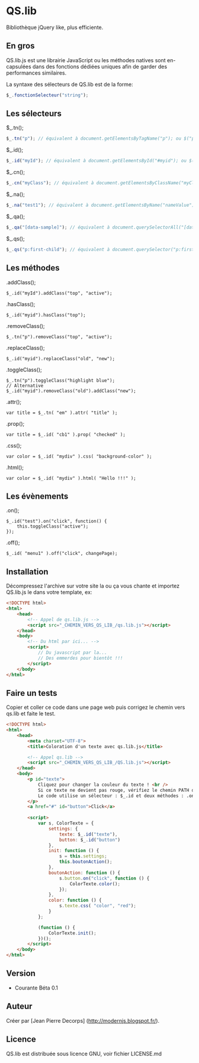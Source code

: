 # QS.lib
Bibliothèque jQuery like, plus efficiente.


## En gros
QS.lib.js est une librairie JavaScript ou les méthodes natives sont en-capsulées
dans des fonctions dédiées uniques afin de garder des performances similaires.

La syntaxe des sélecteurs de QS.lib est de la forme:
```javascript
$_.fonctionSelecteur("string");
```


## Les sélecteurs
$_.tn();
```javascript
$_.tn("p"); // équivalent à document.getElementsByTagName("p"); ou $("p");
```
$_.id();
```javascript
$_.id("myId"); // équivalent à document.getElementsById("#myid"); ou $("#myid");
```
$_.cn();
```javascript
$_.cn("myClass"); // équivalent à document.getElementsByClassName("myClass"); ou $("myClass")
```
$_.na();
```javascript
$_.na("test1"); // équivalent à document.getElementsByName("nameValue"); ou $("[name='test1']");
```
$_.qa();
```javascript
$_.qa("[data-sample]"); // équivalent à document.querySelectorAll("[data-sample]"); ou $("[data-sample]");
```
$_.qs();
```javascript
$_.qs("p:first-child"); // équivalent à document.querySelector("p:first-child"); ou $("p:first");
```


## Les méthodes
.addClass();
```
$_.id("myId").addClass("top", "active");
```
.hasClass();
```
$_.id("myid").hasClass("top");
```
.removeClass();
```
$_.tn("p").removeClass("top", "active");
```
.replaceClass();
```
$_.id("myid").replaceClass("old", "new");
```
.toggleClass();
```
$_.tn("p").toggleClass("highlight blue");
// Alternative
$_.id("myid").removeClass("old").addClass("new");
```
.attr();
```
var title = $_.tn( "em" ).attr( "title" );
```
.prop();
```
var title = $_.id( "cb1" ).prop( "checked" );
```
.css();
```
var color = $_.id( "mydiv" ).css( "background-color" );
```
.html();
```
var color = $_.id( "mydiv" ).html( "Hello !!!" );
```


## Les évènements
.on();
```
$_.id("test").on("click", function() {
    this.toggleClass("active");
});
```
.off();
```
$_.id( "menu1" ).off("click", changePage);
```


## Installation
Décompressez l'archive sur votre site la ou ça vous chante et importez QS.lib.js 
le dans votre template, ex: 

```html
<!DOCTYPE html>
<html>
    <head>
        <!-- Appel de qs.lib.js -->
        <script src="_CHEMIN_VERS_QS_LIB_/qs.lib.js"></script>
    </head>
    <body>
        <!-- Du html par ici... -->
        <script>
            // Du javascript par la...
            // Des emmerdes pour bientôt !!!
        </script>
    </body>
</html>
```


## Faire un tests
Copier et coller ce code dans une page web puis corrigez le chemin vers qs.lib et faite le test.

```html
<!DOCTYPE html>
<html>
    <head>
        <meta charset="UTF-8">
        <title>Coloration d'un texte avec qs.lib.js</title>

        <!-- Appel qs.lib -->
        <script src="_CHEMIN_VERS_QS_LIB_/QS.lib.js"></script>
    </head>
    <body>
        <p id="texte">
            Cliquez pour changer la couleur du texte ! <br />
            Si ce texte ne devient pas rouge, vérifiez le chemin PATH de qs.lib.js <br />
            Le code utilise un sélecteur : $_.id et deux méthodes : .on() et .css() de qs.lib<br />
        </p>
        <a href="#" id="button">Click</a>
        
        <script>
            var s, ColorTexte = {
                settings: {
                    texte: $_.id("texte"),
                    button: $_.id("button")
                },
                init: function () {
                    s = this.settings;
                    this.boutonAction();
                },
                boutonAction: function () {
                    s.button.on("click", function () {
                        ColorTexte.color();
                    });
                },
                color: function () {
                    s.texte.css( "color", "red");
                }
            };

            (function () {
                ColorTexte.init();
            })();
        </script>
    </body>
</html>
```


## Version
 - Courante Béta 0.1


## Auteur
Créer par [Jean Pierre Decorps] (http://modernjs.blogspot.fr/).


## Licence
QS.lib est distribuée sous licence GNU, voir fichier LICENSE.md
